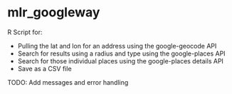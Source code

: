 # mlr_googleway

R Script for:
- Pulling the lat and lon for an address using the google-geocode API
- Search for results using a radius and type using the google-places API 
- Search for those individual places using the google-places details API
- Save as a CSV file

TODO: Add messages and error handling
